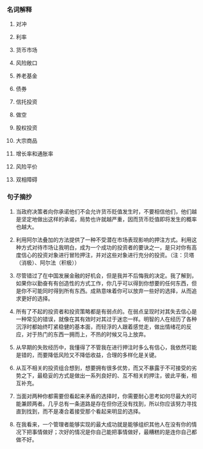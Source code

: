 ### 名词解释

1. 对冲

2. 利率

3. 货币市场

4. 风险敞口

5. 养老基金

6. 债券

7. 信托投资

8. 做空

9. 股权投资

10. 大宗商品

11. 增长率和通胀率

12. 风险平价

13. 双相障碍


### 句子摘抄

1. 当政府决策者向你承诺他们不会允许货币贬值发生时，不要相信他们，他们越是坚定地做出这样的承诺，局势也许就越严重，因而货币贬值即将发生的概率也越大。

2. 利用阿尔法叠加的方法提供了一种不受潜在市场表现影响的押注方式。利用这种方式对待市场让我明白，成为一个成功的投资者的要诀之一，是只对你有高度信心的投资对象进行冒险押注，并对这些对象进行充分的投资。（注：贝塔（消极）、阿尔法（积极））

3. 尽管错过了在中国发展金融的好机会，但是我并不后悔我的决定。我了解到，如果你以勤奋有有创造性的方式工作，你几乎可以得到你想要的任何东西，但是你不可能同时得到所有东西。成熟意味着你可以放弃一些好的选择，从而追求更好的选择。

4. 所有了不起的投资者和投资策略都是有弱点的。在弱点呈现时对其失去信心是一种常见的错误，就像在其有效时对其过于迷恋一样。明智的人在经历了各种沉浮时都始终叮紧稳健的基本面，而轻浮的人跟着感觉走，做出情绪花的反应，对于热门的东西一拥而上，不热的时候又马上放弃。

5. 从早期的失败经历中，我懂得了不管我在进行押注时多么有信心，我依然可能是错的，而要降低风险又不降低收益，合理的多样化是关键。

6. 从互不相关的投资组合想到，想要拥有很多优势，而又不暴露于不可接受的劣势之下，最稳妥的方式是做出一系列良好的、互不相关的押注，彼此平衡，相互补充。

7. 当面对两种你都需要但看起来矛盾的选择时，你需要耐心思考如何尽最大的可能兼顾两者。几乎总有一条道路是存在但你还没有找到，所以你应该努力寻找直到找到，而不是凑合着接受那个看起来明显的选择。

8. 在我看来，一个管理者能够实现的最大成功就是能够组织其他人在没有你的情况下把事情做好；次好的情况是你自己能把事情做好，最糟糕的是连你自己都做不好。